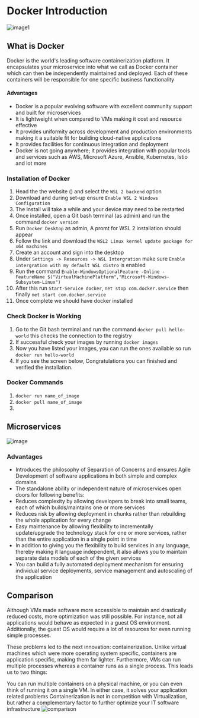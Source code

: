 # Docker Introduction
![image1](https://www.docker.com/sites/default/files/d8/2019-07/horizontal-logo-monochromatic-white.png)
## What is Docker
Docker is the world's leading software containerization platform. It encapsulates your microservice into what we call as Docker container which can then be independently maintained and deployed. Each of these containers will be responsible for one specific business functionality

#### Advantages
- Docker is a popular evolving software with excellent community support and built for microservices
- It is lightweight when compared to VMs making it cost and resource effective
- It provides uniformity across development and production environments making it a suitable fit for building cloud-native applications
- It provides facilities for continuous integration and deployment
- Docker is not going anywhere; it provides integration with popular tools and services such as AWS, Microsoft Azure, Ansible, Kubernetes, Istio and lot more

### Installation of Docker
1. Head the the website () and select the `WSL 2 backend` option
2. Download and during set-up ensure `Enable WSL 2 Windows Configuration`
3. The install will  take a while and your device may need to be restarted
4. Once installed, open a Git bash terminal (as admin) and run the command `docker version`
5. Run `Docker Desktop` as admin, A promt for WSL 2 installation should appear
6. Follow the link and download the `WSL2 Linux kernel update package for x64 machines`
7. Create an account and sign into the desktop
8. Under `Settings -> Resources -> WSL Intergration` make sure `Enable intergration with my default WSL distro` is enabled
9. Run the command `Enable-WindowsOptionalFeature -Online -FeatureName $("VirtualMachinePlatform","Microsoft-Windows-Subsystem-Linux")`
10. After this run `Start-Service docker`, `net stop com.docker.service` then finally `net start com.docker.service`
11. Once complete we should have docker installed

### Check Docker is Working
1. Go to the Git bash terminal and run the command `docker pull hello-world` this checks the connection to the registry
2. If successful check your images by running `docker images`
3. Now you have listed your images, you can run the ones available so run `docker run hello-world`
4. If you see the screen below, Congratulations you can finished and verified the installation.

### Docker Commands
1. `docker run name_of_image`
2. `docker pull name_of_image`
3. 
## Microservices
![image](https://user-images.githubusercontent.com/74776086/135053106-1da1883f-c57c-494a-a73d-71a17a188f0e.png)
### Advantages
- Introduces the philosophy of Separation of Concerns and ensures Agile Development of software applications in both simple and complex domains
- The standalone ability or independent nature of microservices open doors for following benefits:
- Reduces complexity by allowing developers to break into small teams, each of which builds/maintains one or more services
- Reduces risk by allowing deployment in chunks rather than rebuilding the whole application for every change
- Easy maintenance by allowing flexibility to incrementally update/upgrade the technology stack for one or more services, rather than the entire application in a single point in time
- In addition to giving you the flexibility to build services in any language, thereby making it language independent, it also allows you to maintain separate data models of each of the given services
- You can build a fully automated deployment mechanism for ensuring individual service deployments, service management and autoscaling of the application

## Comparison
Although VMs made software more accessible to maintain and drastically reduced costs, more optimization was still possible. For instance, not all applications would behave as expected in a guest OS environment. Additionally, the guest OS would require a lot of resources for even running simple processes.

These problems led to the next innovation: containerization. Unlike virtual machines which were more operating system specific, containers are application specific, making them far lighter. Furthermore, VMs can run multiple processes whereas a container runs as a single process. This leads us to two things:

You can run multiple containers on a physical machine, or you can even think of running it on a single VM. In either case, it solves your application related problems
Containerization is not in competition with Virtualization, but rather a complementary factor to further optimize your IT software infrastructure
![comparison](https://images.ctfassets.net/h6vh38q7qvzk/2OwpgC3h6gAcqgUwiU688K/a128ef1f712cf25d8fc33031e443f87e/microservices-docker-image-four.png)
